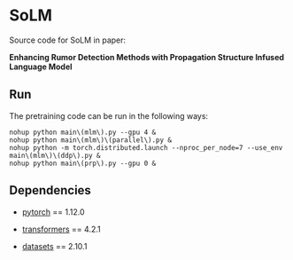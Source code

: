# SoLM

Source code for SoLM in paper: 

**Enhancing Rumor Detection Methods with Propagation Structure Infused Language Model**

## Run

The pretraining code can be run in the following ways:

```shell script
nohup python main\(mlm\).py --gpu 4 &
nohup python main\(mlm\)\(parallel\).py &
nohup python -m torch.distributed.launch --nproc_per_node=7 --use_env main\(mlm\)\(ddp\).py &
nohup python main\(prp\).py --gpu 0 &
```

## Dependencies

- [pytorch](https://pytorch.org/) == 1.12.0

- [transformers](https://github.com/huggingface/transformers) == 4.2.1

- [datasets](https://github.com/huggingface/datasets) == 2.10.1